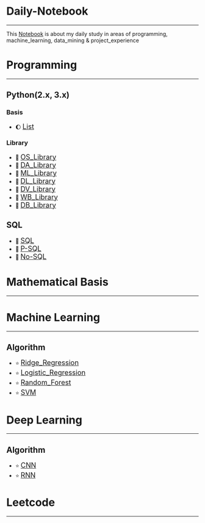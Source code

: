 # Daily-Notebook
---
This [Notebook](https://github.com/Baijiaoo/Daily-Notebook) is about my daily study in areas of programming, machine_learning,</bn> data_mining & project_experience

# Programming
---
## Python(2.x, 3.x)
### Basis
* :moon: [<font size=+1>List</font>](/Programming/Python/Basis/List.md)
### Library
* :banana: [<font size=+1>OS_Library</font>](/Programming/Python/Library/OS_Library)
* :melon: [<font size=+1>DA_Library</font>](/Programming/Python/Library/DA_Library)
* :watermelon: [<font size=+1>ML_Library</font>](/Programming/Python/Library/ML_Library)
* :orange: [<font size=+1>DL_Library</font>](/Programming/Python/Library/DL_Library)
* :lemon: [<font size=+1>DV_Library</font>](/Programming/Python/Library/DV_Library)
* :apple: [<font size=+1>WB_Library</font>](/Programming/Python/Library/WB_Library)
* :pear: [<font size=+1>DB_Library</font>](/Programming/Python/Library/DB_Library)

## SQL
* :eggplant: [<font size=+1>SQL</font>](/Programming/SQL/SQL)
* :tomato: [<font size=+1>P-SQL</font>](/Programming/SQL/P-SQL)
* :potato: [<font size=+1>No-SQL</font>](/Programming/SQL/No-SQL)

# Mathematical Basis
---

# Machine Learning
---
## Algorithm
* :star: [<font size=+1>Ridge_Regression</font>](/Machine_Learning/Algorithm/Ridge_Rgression)
* :star: [<font size=+1>Logistic_Regression</font>](/Machine_Learning/Algorithm/Logistic_Regression)
* :star: [<font size=+1>Random_Forest</font>](/Machine_Learning/Algorithm/Random_Forest)
* :star: [<font size=+1>SVM</font>](/Machine_Learning/Algorithm/SVM)
# Deep Learning
---
## Algorithm
* :star: [<font size=+1>CNN</font>](/Deep_Learning/Algorithm/CNN)
* :star: [<font size=+1>RNN</font>](/Deep_Learning/Algorithm/RNN)
# Leetcode
---

